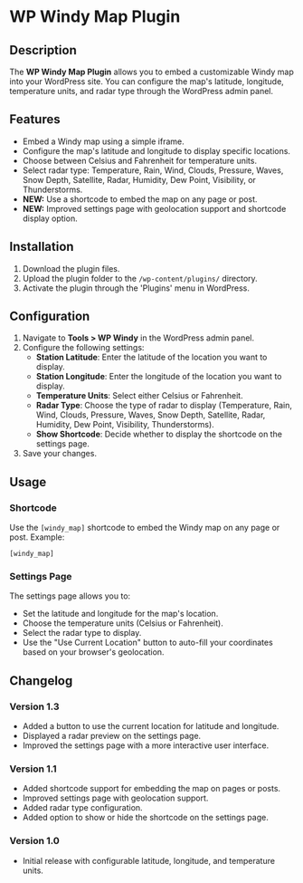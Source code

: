 # WP Windy Map Plugin

## Description
The **WP Windy Map Plugin** allows you to embed a customizable Windy map into your WordPress site. You can configure the map's latitude, longitude, temperature units, and radar type through the WordPress admin panel.

## Features
- Embed a Windy map using a simple iframe.
- Configure the map's latitude and longitude to display specific locations.
- Choose between Celsius and Fahrenheit for temperature units.
- Select radar type: Temperature, Rain, Wind, Clouds, Pressure, Waves, Snow Depth, Satellite, Radar, Humidity, Dew Point, Visibility, or Thunderstorms.
- **NEW:** Use a shortcode to embed the map on any page or post.
- **NEW:** Improved settings page with geolocation support and shortcode display option.

## Installation
1. Download the plugin files.
2. Upload the plugin folder to the `/wp-content/plugins/` directory.
3. Activate the plugin through the 'Plugins' menu in WordPress.

## Configuration
1. Navigate to **Tools > WP Windy** in the WordPress admin panel.
2. Configure the following settings:
   - **Station Latitude**: Enter the latitude of the location you want to display.
   - **Station Longitude**: Enter the longitude of the location you want to display.
   - **Temperature Units**: Select either Celsius or Fahrenheit.
   - **Radar Type**: Choose the type of radar to display (Temperature, Rain, Wind, Clouds, Pressure, Waves, Snow Depth, Satellite, Radar, Humidity, Dew Point, Visibility, Thunderstorms).
   - **Show Shortcode**: Decide whether to display the shortcode on the settings page.
3. Save your changes.

## Usage
### Shortcode
Use the `[windy_map]` shortcode to embed the Windy map on any page or post. Example:
```plaintext
[windy_map]
```

### Settings Page
The settings page allows you to:
- Set the latitude and longitude for the map's location.
- Choose the temperature units (Celsius or Fahrenheit).
- Select the radar type to display.
- Use the "Use Current Location" button to auto-fill your coordinates based on your browser's geolocation.

## Changelog
### Version 1.3
- Added a button to use the current location for latitude and longitude.
- Displayed a radar preview on the settings page.
- Improved the settings page with a more interactive user interface.

### Version 1.1
- Added shortcode support for embedding the map on pages or posts.
- Improved settings page with geolocation support.
- Added radar type configuration.
- Added option to show or hide the shortcode on the settings page.

### Version 1.0
- Initial release with configurable latitude, longitude, and temperature units.